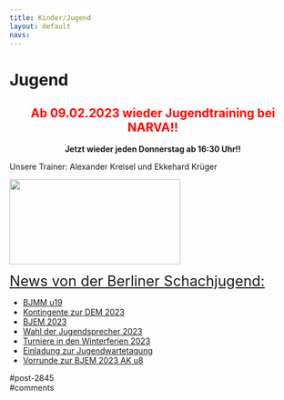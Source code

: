 ```yaml
---
title: Kinder/Jugend 
layout: default
navs:
---
```

<div class="post-2845 page type-page status-publish hentry" id="post-2845">
<h1 class="entry-title">Jugend</h1>
<div class="entry-content">
<h2 style="text-align: center;"><strong><span style="color: #ff0000;">Ab 09.02.2023 wieder </span></strong><strong><span style="color: #ff0000;">Jugendtraining </span></strong><strong><span style="color: #ff0000;">bei NARVA!!<br/>
</span></strong></h2>
<p style="text-align: center;"><strong>Jetzt wieder jeden Donnerstag ab 16:30 Uhr!!<br/>
</strong></p>
<p>Unsere Trainer: Alexander Kreisel und Ekkehard Krüger</p>
<p><a href="https://www.narva-schach.de/wordpress/wp-content/uploads/2018/03/0002farbe.jpg"><img alt="" class="size-medium wp-image-3899 aligncenter" decoding="async" height="150" sizes="(max-width: 300px) 100vw, 300px" src="https://www.narva-schach.de/wordpress/wp-content/uploads/2018/03/0002farbe-300x150.jpg" srcset="https://www.narva-schach.de/wordpress/wp-content/uploads/2018/03/0002farbe-300x150.jpg 300w, https://www.narva-schach.de/wordpress/wp-content/uploads/2018/03/0002farbe-768x384.jpg 768w, https://www.narva-schach.de/wordpress/wp-content/uploads/2018/03/0002farbe-1024x512.jpg 1024w, https://www.narva-schach.de/wordpress/wp-content/uploads/2018/03/0002farbe.jpg 1184w" width="300"/></a></p>
<p><span style="text-decoration-line: underline; font-size: 1.8em;">News von der Berliner Schachjugend:</span></p>
<ul><!--via SimplePie with RSSImport--><li><a href="http://www.schachjugend-in-berlin.de/bjmm-u19-3/" title="BJMM u19">BJMM u19</a></li><li><a href="http://www.schachjugend-in-berlin.de/kontingente-zur-dem-2023/" title="Kontingente zur DEM 2023">Kontingente zur DEM 2023</a></li><li><a href="http://www.schachjugend-in-berlin.de/bjem-2023/" title="BJEM 2023">BJEM 2023</a></li><li><a href="http://www.schachjugend-in-berlin.de/wahl-der-jugendsprecher-2023/" title="Wahl der Jugendsprecher 2023">Wahl der Jugendsprecher 2023</a></li><li><a href="http://www.schachjugend-in-berlin.de/turniere-in-den-winterferien-2023/" title="Turniere in den Winterferien 2023">Turniere in den Winterferien 2023</a></li><li><a href="http://www.schachjugend-in-berlin.de/einladung-zur-jugendwartetagung-2/" title="Einladung zur Jugendwartetagung">Einladung zur Jugendwartetagung</a></li><li><a href="http://www.schachjugend-in-berlin.de/vorrunde-zur-bjem-2023-ak-u8/" title="Vorrunde zur BJEM 2023 AK u8">Vorrunde zur BJEM 2023 AK u8</a></li></ul>
</div><!-- .entry-content -->
</div> #post-2845 
<div id="comments">
</div> #comments 
